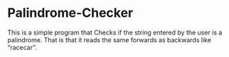 # Palindrome-Checker
This is a simple program that Checks if the string entered by the user is a palindrome. That is that it reads the same forwards as backwards like “racecar”.
